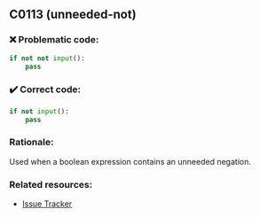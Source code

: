 ## C0113 (unneeded-not)

### :x: Problematic code:

```python
if not not input():
    pass
```

### :heavy_check_mark: Correct code:

```python
if not input():
    pass
```

### Rationale:

Used when a boolean expression contains an unneeded negation.

### Related resources:

- [Issue Tracker](https://github.com/PyCQA/pylint/issues?q=is%3Aissue+%22unneeded-not%22+OR+%22C0113%22)
